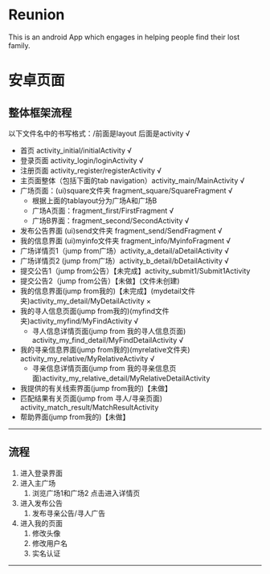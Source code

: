 # Reunion
This is an android App which engages in helping people find their lost family.
# 安卓页面
## 整体框架流程
以下文件名中的书写格式：/前面是layout 后面是activity      √
+ 首页 activity_initial/initialActivity       √
+ 登录页面 activity_login/loginActivity     √
+ 注册页面 activity_register/registerActivity       √
+ 主页面整体（包括下面的tab navigation）activity_main/MainActivity      √
+ 广场页面：(ui)square文件夹 fragment_square/SquareFragment     √
  + 根据上面的tablayout分为广场A和广场B
  + 广场A页面：fragment_first/FirstFragment       √
  + 广场B界面：fragment_second/SecondActivity         √
+ 发布公告界面 (ui)send文件夹 fragment_send/SendFragment      √
+ 我的信息界面 (ui)myinfo文件夹 fragment_info/MyinfoFragment     √
+ 广场详情页1（jump from广场）activity_a_detail/aDetailActivity       √
+ 广场详情页2 (jump from广场）activity_b_detail/bDetailActivity      √
+ 提交公告1（jump from公告）【未完成】activity_submit1/Submit1Activity
+ 提交公告2（jump from公告）【未做】(文件未创建)
+ 我的信息界面(jump from我的)【未完成】(mydetail文件夹)activity_my_detail/MyDetailActivity      ×
+ 我的寻人信息页面(jump from我的)(myfind文件夹)activity_myfind/MyFindActivity        √
   + 寻人信息详情页面(jump from 我的寻人信息页面) activity_my_find_detail/MyFindDetailActivity √
+ 我的寻亲信息界面(jump from我的)(myrelative文件夹) activity_my_relative/MyRelativeActivity      √
  + 寻亲信息详情页面(jump from 我的寻亲信息页面)activity_my_relative_detail/MyRelativeDetailActivity
+ 我提供的有关线索界面(jump from我的)【未做】
+ 匹配结果有关页面(jump from 寻人/寻亲页面) activity_match_result/MatchResultActivity
+ 帮助界面(jump from我的)【未做】
------
## 流程
1. 进入登录界面
2. 进入主广场
   1. 浏览广场1和广场2 点击进入详情页
3. 进入发布公告
    1. 发布寻亲公告/寻人广告
4. 进入我的页面
    1. 修改头像
    2. 修改用户名
    3. 实名认证
-----------

